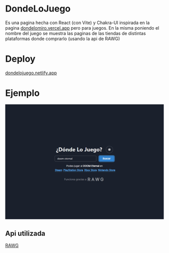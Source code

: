 # DondeLoJuego
Es una pagina hecha con React (con Vite) y Chakra-UI inspirada en la pagina [dondelomiro.vercel.app](https://dondelomiro.vercel.app) pero para juegos.
En la misma poniendo el nombre del juego se muestra las paginas de las tiendas de distintas plataformas donde comprarlo (usando la api de RAWG)

# Deploy
[dondelojuego.netlify.app](https://dondelojuego.netlify.app)

# Ejemplo
![ejemplo](example_images/example1.png)

## Api utilizada
[RAWG](https://rawg.io/apidocs)
